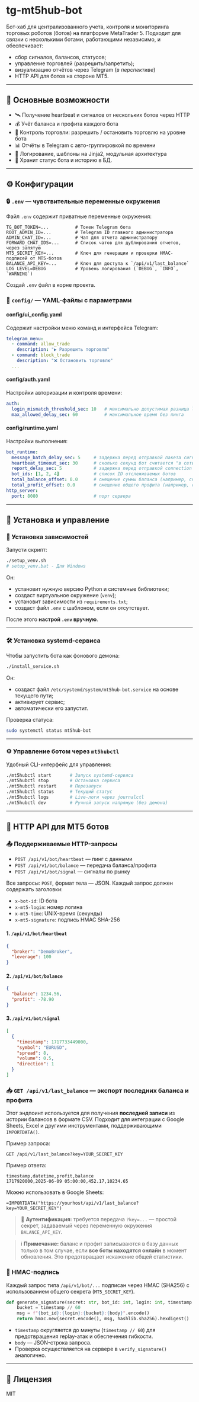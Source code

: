 # tg-mt5hub-bot

Бот-хаб для централизованного учета, контроля и мониторинга торговых роботов (ботов) на платформе MetaTrader 5. Подходит для связки с несколькими ботами, работающими независимо, и обеспечивает:

- сбор сигналов, балансов, статусов;
- управление торговлей (разрешить/запретить);
- визуализацию отчётов через Telegram (*в перспективе*)
- HTTP API для ботов на стороне MT5.

---

## 🚀 Основные возможности

- 🛰️ Получение heartbeat и сигналов от нескольких ботов через HTTP
- 💰 Учёт баланса и профита каждого бота
- 👮 Контроль торговли: разрешить / остановить торговлю на уровне бота
- 📊 Отчёты в Telegram с авто-группировкой по времени
- 🧾 Логирование, шаблоны на Jinja2, модульная архитектура
- 💾 Хранит статус бота и историю в БД.

---

## ⚙️ Конфигурации

### 🔒 `.env` — чувствительные переменные окружения

Файл `.env` содержит приватные переменные окружения:

```
TG_BOT_TOKEN=...          # Токен Telegram бота
ROOT_ADMIN_ID=...         # Telegram ID главного администратора
ADMIN_CHAT_ID=...         # Чат для отчета администратору
FORWARD_CHAT_IDS=...      # Список чатов для дублирования отчетов, через запятую
MT5_SECRET_KEY=...        # Ключ для генерации и проверки HMAC-подписей от MT5-ботов
BALANCE_API_KEY=...       # Ключ для доступа к `/api/v1/last_balance`
LOG_LEVEL=DEBUG           # Уровень логирования (`DEBUG`, `INFO`, `WARNING`)
```

Создай `.env` файл в корне проекта.

### 📁 `config/` — YAML-файлы с параметрами

#### config/ui\_config.yaml

Содержит настройки меню команд и интерфейса Telegram:

```yaml
telegram_menu:
  - command: allow_trade
    description: "▶️ Разрешить торговлю"
  - command: block_trade
    description: "❌ Остановить торговлю"
  ...
```

#### config/auth.yaml

Настройки авторизации и контроля времени:

```yaml
auth:
  login_mismatch_threshold_sec: 10   # максимально допустимая разница login
  max_allowed_delay_sec: 60          # максимальное время без пинга
```

#### config/runtime.yaml

Настройки выполнения:

```yaml
bot_runtime:
  message_batch_delay_sec: 5     # задержка перед отправкой пакета сигналов или балансов
  heartbeat_timeout_sec: 30      # сколько секунд бот считается "в сети" после последнего пинга
  report_delay_sec: 5            # задержка перед отправкой connection report
  bot_ids: [1, 2, 4]             # список ID отслеживаемых ботов
  total_balance_offset: 0.0      # смещение суммы баланса (например, скрыть часть суммы)
  total_profit_offset: 0.0       # смещение общего профита (например, скрыть часть доходности)
http_server:
  port: 8080                     # порт сервера
```

---

## 📁 Установка и управление

### 🔧 Установка зависимостей

Запусти скрипт:

```bash
./setup_venv.sh
# setup_venv.bat - Для Windows
```

Он:

- установит нужную версию Python и системные библиотеки;
- создаст виртуальное окружение (`venv`);
- установит зависимости из `requirements.txt`;
- создаст файл `.env` с шаблоном, если он отсутствует.

После этого **настрой `.env` вручную**.

---

### 🛠 Установка systemd-сервиса

Чтобы запустить бота как фонового демона:

```bash
./install_service.sh
```

Он:

- создаст файл `/etc/systemd/system/mt5hub-bot.service` на основе текущего пути;
- активирует сервис;
- автоматически его запустит.

Проверка статуса:

```bash
sudo systemctl status mt5hub-bot
```

---

### ⚙️ Управление ботом через `mt5hubctl`

Удобный CLI-интерфейс для управления:

```bash
./mt5hubctl start       # Запуск systemd-сервиса
./mt5hubctl stop        # Остановка сервиса
./mt5hubctl restart     # Перезапуск
./mt5hubctl status      # Текущий статус
./mt5hubctl logs        # Live-логи через journalctl
./mt5hubctl dev         # Ручной запуск напрямую (без демона)
```

---

## 📡 HTTP API для MT5 ботов

### 📤 Поддерживаемые HTTP-запросы

- `POST /api/v1/bot/heartbeat` — пинг с данными
- `POST /api/v1/bot/balance` — передача баланса/профита
- `POST /api/v1/bot/signal` — сигналы по рынку

Все запросы: `POST`, формат тела — JSON.
Каждый запрос должен содержать заголовки:

* `x-bot-id`: ID бота
* `x-mt5-login`: номер логина
* `x-mt5-time`: UNIX-время (секунды)
* `x-mt5-signature`: подпись HMAC SHA-256


#### 1. `/api/v1/bot/heartbeat`

```json
{
  "broker": "DemoBroker",
  "leverage": 100
}
```

#### 2. `/api/v1/bot/balance`

```json
{
  "balance": 1234.56,
  "profit": -78.90
}
```

#### 3. `/api/v1/bot/signal`

```json
[
  {
    "timestamp": 1717733449000,
    "symbol": "EURUSD",
    "spread": 8,
    "volume": 0.5,
    "direction": 1
  }
]
```

### 📥 `GET /api/v1/last_balance` — экспорт последних баланса и профита

Этот эндпоинт используется для получения **последней записи** из истории балансов в формате CSV. Подходит для интеграции с Google Sheets, Excel и другими инструментами, поддерживающими `IMPORTDATA()`.

Пример запроса:

```plaintext
GET /api/v1/last_balance?key=YOUR_SECRET_KEY
```

Пример ответа:

```csv
timestamp,datetime,profit,balance
1717920000,2025-06-09 05:00:00,452.17,10234.65
```

Можно использовать в Google Sheets:

```excel
=IMPORTDATA("https://yourhost/api/v1/last_balance?key=YOUR_SECRET_KEY")
```

> 🔐 **Аутентификация:** требуется передача `?key=...` — простой секрет, задаваемый через переменную окружения `BALANCE_API_KEY`.

> ℹ️ **Примечание:** баланс и профит записываются в базу данных только в том случае, если **все боты находятся онлайн** в момент обновления. Это предотвращает искажение общей статистики.


### 🔐 HMAC-подпись

Каждый запрос типа `/api/v1/bot/...` подписан через HMAC (SHA256) с использованием общего секрета (`MT5_SECRET_KEY`).

```python
def generate_signature(secret: str, bot_id: int, login: int, timestamp: int, body: str) -> str:
    bucket = timestamp // 60
    msg = f"{bot_id}:{login}:{bucket}:{body}".encode()
    return hmac.new(secret.encode(), msg, hashlib.sha256).hexdigest()
```

* `timestamp` округляется до минуты (`timestamp // 60`) для предотвращения replay-атак и обеспечения гибкости.
* `body` — JSON-строка запроса.
* Проверка осуществляется на сервере в `verify_signature()` аналогично.

---

## 📜 Лицензия

MIT
